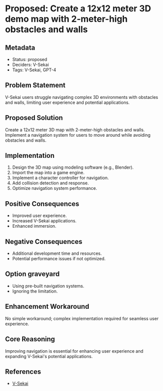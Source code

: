 # Proposed: Create a 12x12 meter 3D demo map with 2-meter-high obstacles and walls

## Metadata

- Status: proposed
- Deciders: V-Sekai
- Tags: V-Sekai, GPT-4

## Problem Statement

V-Sekai users struggle navigating complex 3D environments with obstacles and walls, limiting user experience and potential applications.

## Proposed Solution

Create a 12x12 meter 3D map with 2-meter-high obstacles and walls. Implement a navigation system for users to move around while avoiding obstacles and walls.

## Implementation

1. Design the 3D map using modeling software (e.g., Blender).
2. Import the map into a game engine.
3. Implement a character controller for navigation.
4. Add collision detection and response.
5. Optimize navigation system performance.

## Positive Consequences

- Improved user experience.
- Increased V-Sekai applications.
- Enhanced immersion.

## Negative Consequences

- Additional development time and resources.
- Potential performance issues if not optimized.

## Option graveyard

- Using pre-built navigation systems.
- Ignoring the limitation.

## Enhancement Workaround

No simple workaround; complex implementation required for seamless user experience.

## Core Reasoning

Improving navigation is essential for enhancing user experience and expanding V-Sekai's potential applications.

## References

- [V-Sekai](https://v-sekai.org/)
